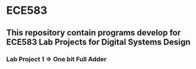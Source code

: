 # ECE583

## This repository contain programs develop for ECE583 Lab Projects for Digital Systems Design

### Lab Project 1 => One bit Full Adder